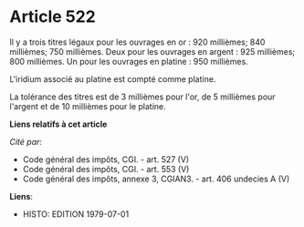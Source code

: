 # Article 522

Il y a trois titres légaux pour les ouvrages en or : 920 millièmes; 840 millièmes; 750 millièmes. Deux pour les ouvrages en
argent : 925 millièmes; 800 millièmes. Un pour les ouvrages en platine : 950 millièmes.

L'iridium associé au platine est compté comme platine.

La tolérance des titres est de 3 millièmes pour l'or, de 5 millièmes pour l'argent et de 10 millièmes pour le platine.

**Liens relatifs à cet article**

_Cité par_:

  - Code général des impôts, CGI. - art. 527 (V)
  - Code général des impôts, CGI. - art. 553 (V)
  - Code général des impôts, annexe 3, CGIAN3. - art. 406 undecies A (V)

**Liens**:

  - HISTO: EDITION 1979-07-01
